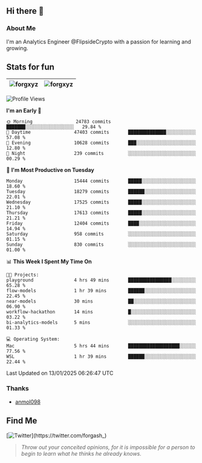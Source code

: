 ## Hi there 👋

### About Me

I'm an Analytics Engineer @FlipsideCrypto with a passion for learning and growing.
  
## Stats for fun

| <img align="center" src="https://github-readme-streak-stats.herokuapp.com/?user=forgxyz&theme=tokyonight" alt="forgxyz" /> | <img align="center" src="https://github-readme-stats.vercel.app/api?username=forgxyz&theme=tokyonight&show_icons=true" alt="forgxyz" /> |
| ------------- |------------- |


<!--START_SECTION:waka-->
![Profile Views](http://img.shields.io/badge/Profile%20Views-0-blue)

**I'm an Early 🐤** 

```text
🌞 Morning                24783 commits       ███████░░░░░░░░░░░░░░░░░░   29.84 % 
🌆 Daytime                47403 commits       ██████████████░░░░░░░░░░░   57.08 % 
🌃 Evening                10628 commits       ███░░░░░░░░░░░░░░░░░░░░░░   12.80 % 
🌙 Night                  239 commits         ░░░░░░░░░░░░░░░░░░░░░░░░░   00.29 % 
```
📅 **I'm Most Productive on Tuesday** 

```text
Monday                   15444 commits       █████░░░░░░░░░░░░░░░░░░░░   18.60 % 
Tuesday                  18279 commits       ██████░░░░░░░░░░░░░░░░░░░   22.01 % 
Wednesday                17525 commits       █████░░░░░░░░░░░░░░░░░░░░   21.10 % 
Thursday                 17613 commits       █████░░░░░░░░░░░░░░░░░░░░   21.21 % 
Friday                   12404 commits       ████░░░░░░░░░░░░░░░░░░░░░   14.94 % 
Saturday                 958 commits         ░░░░░░░░░░░░░░░░░░░░░░░░░   01.15 % 
Sunday                   830 commits         ░░░░░░░░░░░░░░░░░░░░░░░░░   01.00 % 
```


📊 **This Week I Spent My Time On** 

```text
🐱‍💻 Projects: 
playground               4 hrs 49 mins       ████████████████░░░░░░░░░   65.28 % 
flow-models              1 hr 39 mins        ██████░░░░░░░░░░░░░░░░░░░   22.45 % 
near-models              30 mins             ██░░░░░░░░░░░░░░░░░░░░░░░   06.90 % 
workflow-hackathon       14 mins             █░░░░░░░░░░░░░░░░░░░░░░░░   03.22 % 
bi-analytics-models      5 mins              ░░░░░░░░░░░░░░░░░░░░░░░░░   01.33 % 

💻 Operating System: 
Mac                      5 hrs 44 mins       ███████████████████░░░░░░   77.56 % 
WSL                      1 hr 39 mins        ██████░░░░░░░░░░░░░░░░░░░   22.44 % 
```


 Last Updated on 13/01/2025 06:26:47 UTC
<!--END_SECTION:waka-->

### Thanks
 - [anmol098](https://github.com/anmol098/waka-readme-stats/)
  
## Find Me
[![Twitter](https://img.shields.io/twitter/url/https/twitter.com/forgash_.svg?style=social&label=Follow%20%40forgash_)](https://twitter.com/forgash_)


> *Throw out your conceited opinions, for it is impossible for a person to begin to learn what he thinks he already knows.* 

